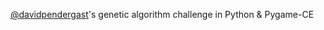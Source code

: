 [@davidpendergast](https://github.com/davidpendergast)'s genetic algorithm challenge in Python & Pygame-CE

